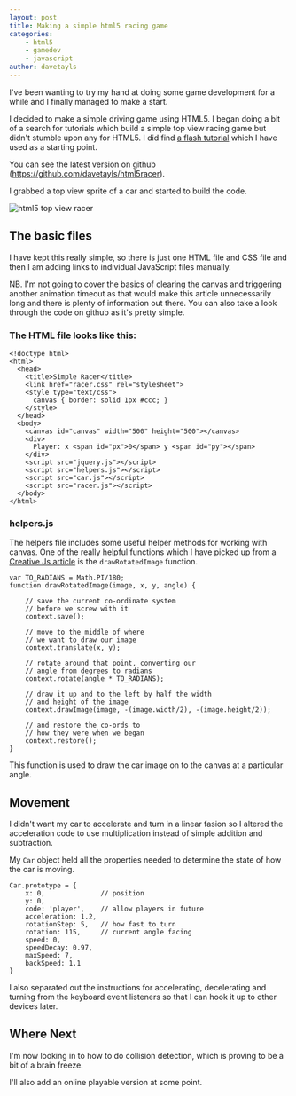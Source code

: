 ```yaml
---
layout: post
title: Making a simple html5 racing game
categories:
    - html5
    - gamedev
    - javascript
author: davetayls
---
```


I've been wanting to try my hand at doing some game development for a while and I finally managed to make a start.

I decided to make a simple driving game using HTML5. I began doing a bit of a search for tutorials which build a simple top view racing game but didn't stumble upon any for HTML5. I did find [a flash tutorial](http://www.emanueleferonato.com/2007/05/15/create-a-flash-racing-game-tutorial/) which I have used as a starting point.

You can see the latest version on github (<https://github.com/davetayls/html5racer>).

I grabbed a top view sprite of a car and started to build the code.

![html5 top view racer](https://lh4.googleusercontent.com/-gN4Z6GZyw0I/UBh0dE3XkYI/AAAAAAAArOQ/sLmurCojpWg/s800/Screen%2520Shot%25202012-07-22%2520at%252013.51.57.png)

The basic files
--

I have kept this really simple, so there is just one HTML file and CSS file and then I am adding links to individual JavaScript files manually.

NB. I'm not going to cover the basics of clearing the canvas and triggering another animation timeout as that would make this article unnecessarily long and there is plenty of information out there. You can also take a look through the code on github as it's pretty simple.

### The HTML file looks like this:

    <!doctype html>
    <html>
      <head>
        <title>Simple Racer</title>
        <link href="racer.css" rel="stylesheet">
        <style type="text/css">
          canvas { border: solid 1px #ccc; }
        </style>
      </head>
      <body>
        <canvas id="canvas" width="500" height="500"></canvas>
        <div>
          Player: x <span id="px">0</span> y <span id="py"></span>
        </div>
        <script src="jquery.js"></script>
        <script src="helpers.js"></script>
        <script src="car.js"></script>
        <script src="racer.js"></script>
      </body>
    </html>


### helpers.js

The helpers file includes some useful helper methods for working with canvas. One of the really helpful functions which I have picked up from a [Creative Js article](http://creativejs.com/2012/01/day-10-drawing-rotated-images-into-canvas/) is the `drawRotatedImage` function.

    var TO_RADIANS = Math.PI/180;
    function drawRotatedImage(image, x, y, angle) {

        // save the current co-ordinate system
        // before we screw with it
        context.save();

        // move to the middle of where
        // we want to draw our image
        context.translate(x, y);

        // rotate around that point, converting our
        // angle from degrees to radians
        context.rotate(angle * TO_RADIANS);

        // draw it up and to the left by half the width
        // and height of the image
        context.drawImage(image, -(image.width/2), -(image.height/2));

        // and restore the co-ords to
        // how they were when we began
        context.restore();
    }

This function is used to draw the car image on to the canvas at a particular angle.


Movement
--

I didn't want my car to accelerate and turn in a linear fasion so I altered the acceleration code to use multiplication instead of simple addition and subtraction.

My `Car` object held all the properties needed to determine the state of how the car is moving.

	Car.prototype = {
		x: 0,              // position
		y: 0,
		code: 'player',    // allow players in future
		acceleration: 1.2,
		rotationStep: 5,   // how fast to turn
		rotation: 115,     // current angle facing
		speed: 0,
		speedDecay: 0.97,
		maxSpeed: 7,
		backSpeed: 1.1
	}



I also separated out the instructions for accelerating, decelerating and turning from the keyboard event listeners so that I can hook it up to other devices later.

Where Next
--

I'm now looking in to how to do collision detection, which is proving to be a bit of a brain freeze.

I'll also add an online playable version at some point.




